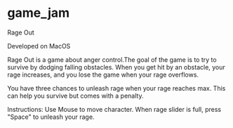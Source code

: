 # game_jam

Rage Out

Developed on MacOS

Rage Out is a game about anger control.The goal of the game is to try to survive by dodging falling obstacles. When you get hit by an obstacle, your rage increases, and you lose the game when your rage overflows.

You have three chances to unleash rage when your rage reaches max. This can help you survive but comes with a penalty.


Instructions:
Use Mouse to move character.
When rage slider is full, press "Space" to unleash your rage.